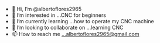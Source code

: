 - 👋 Hi, I’m @albertoflores2965
- 👀 I’m interested in ...CNC for beginners
- 🌱 I’m currently learning ...how to operate my CNC machine
- 💞️ I’m looking to collaborate on ...learning CNC
- 📫 How to reach me ...albertoflores2965@gmail.com

<!---
albertoflores2965/albertoflores2965 is a ✨ special ✨ repository because its `README.md` (this file) appears on your GitHub profile.
You can click the Preview link to take a look at your changes.
--->
